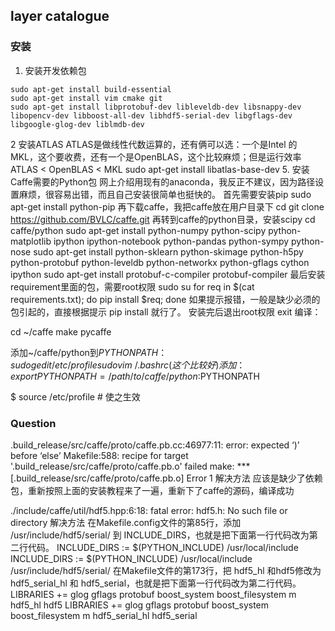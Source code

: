 
## layer catalogue


### 安装
1. 安装开发依赖包
```shell
sudo apt-get install build-essential
sudo apt-get install vim cmake git
sudo apt-get install libprotobuf-dev libleveldb-dev libsnappy-dev libopencv-dev libboost-all-dev libhdf5-serial-dev libgflags-dev libgoogle-glog-dev liblmdb-dev
```
2 安装ATLAS
ATLAS是做线性代数运算的，还有俩可以选：一个是Intel 的 MKL，这个要收费，还有一个是OpenBLAS，这个比较麻烦；但是运行效率ATLAS < OpenBLAS < MKL
sudo apt-get install libatlas-base-dev 
5. 安装Caffe需要的Python包
网上介绍用现有的anaconda，我反正不建议，因为路径设置麻烦，很容易出错，而且自己安装很简单也挺快的。
首先需要安装pip
sudo apt-get install python-pip
再下载caffe，我把caffe放在用户目录下
cd
git clone https://github.com/BVLC/caffe.git
再转到caffe的python目录，安装scipy
cd caffe/python
sudo apt-get install python-numpy python-scipy python-matplotlib ipython ipython-notebook python-pandas python-sympy python-nose
sudo apt-get install python-sklearn python-skimage python-h5py python-protobuf python-leveldb python-networkx python-gflags cython ipython
sudo apt-get install protobuf-c-compiler protobuf-compiler
最后安装requirement里面的包，需要root权限
sudo su
for req in $(cat requirements.txt); do pip install $req; done
如果提示报错，一般是缺少必须的包引起的，直接根据提示 
pip install <package-name>就行了。
安装完后退出root权限
exit 
编译：

cd ~/caffe
make pycaffe 

添加~/caffe/python到$PYTHONPATH：
sudo gedit /etc/profile
sudo vim ~/.bashrc (这个比较好)
添加： 
export PYTHONPATH=/path/to/caffe/python:$PYTHONPATH

$ source /etc/profile # 使之生效


### Question
.build_release/src/caffe/proto/caffe.pb.cc:46977:11: error: expected ‘)’ before ‘else’
Makefile:588: recipe for target '.build_release/src/caffe/proto/caffe.pb.o' failed
make: *** [.build_release/src/caffe/proto/caffe.pb.o] Error 1
解决方法
应该是缺少了依赖包，重新按照上面的安装教程来了一遍，重新下了caffe的源码，编译成功

./include/caffe/util/hdf5.hpp:6:18: fatal error: hdf5.h: No such file or directory
解决方法
在Makefile.config文件的第85行，添加 /usr/include/hdf5/serial/ 到 INCLUDE_DIRS，也就是把下面第一行代码改为第二行代码。
INCLUDE_DIRS := $(PYTHON_INCLUDE) /usr/local/include
INCLUDE_DIRS := $(PYTHON_INCLUDE) /usr/local/include /usr/include/hdf5/serial/
在Makefile文件的第173行，把 hdf5_hl 和hdf5修改为hdf5_serial_hl 和 hdf5_serial，也就是把下面第一行代码改为第二行代码。
LIBRARIES += glog gflags protobuf boost_system boost_filesystem m hdf5_hl hdf5
LIBRARIES += glog gflags protobuf boost_system boost_filesystem m hdf5_serial_hl hdf5_serial
